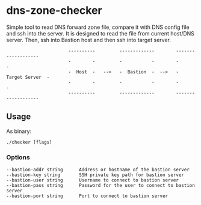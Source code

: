 # dns-zone-checker
Simple tool to read DNS forward zone file, compare it with DNS config file and ssh into the server. It is designed to read the file from current host/DNS server. Then, ssh into Bastion host and then ssh into target server.

```
                       ----------         -------------        -------------------
                       -        -         -           -        -                 -
                       -  Host  -   -->   -  Bastion  -  -->   -  Target Server  -
                       -        -         -           -        -                 -
                       ----------         -------------        -------------------
```
## Usage
As binary:
```
./checker [flags]
```
### Options
```
--bastion-addr string      Address or hostname of the bastion server
--bastion-key string       SSH private key path for bastion server
--bastion-user string      Username to connect to bastion server
--bastion-pass string      Password for the user to connect to bastion server
--bastion-port string      Port to connect to bastion server
```
